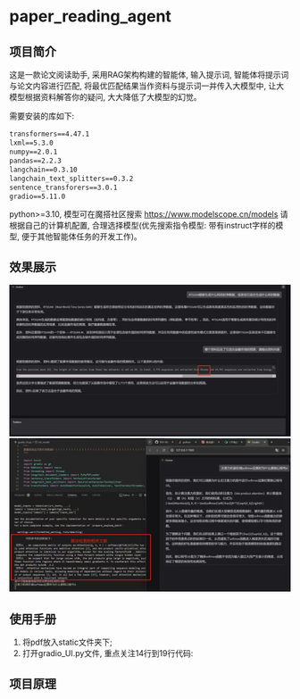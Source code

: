 # paper_reading_agent
## 项目简介
这是一款论文阅读助手, 采用RAG架构构建的智能体, 输入提示词, 智能体将提示词与论文内容进行匹配, 将最优匹配结果当作资料与提示词一并传入大模型中, 让大模型根据资料解答你的疑问, 大大降低了大模型的幻觉。

需要安装的库如下: 
```
transformers==4.47.1
lxml==5.3.0
numpy==2.0.1
pandas==2.2.3
langchain==0.3.10
langchain_text_splitters==0.3.2
sentence_transforers==3.0.1
gradio==5.11.0
```
python>=3.10, 模型可在魔搭社区搜索
https://www.modelscope.cn/models
请根据自己的计算机配置, 合理选择模型(优先搜索指令模型: 带有instruct字样的模型, 便于其他智能体任务的开发工作)。
## 效果展示
![](/figure/1.jpg)
![](/figure/2.jpg)

## 使用手册
1. 将pdf放入static文件夹下;
2. 打开gradio_UI.py文件, 重点关注14行到19行代码:



## 项目原理
